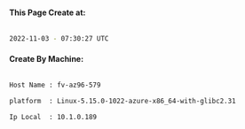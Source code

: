 
   
#### This Page Create at:

```bash

2022-11-03 - 07:30:27 UTC

```

#### Create By Machine:

```bash

Host Name : fv-az96-579

platform  : Linux-5.15.0-1022-azure-x86_64-with-glibc2.31

Ip Local  : 10.1.0.189

```


